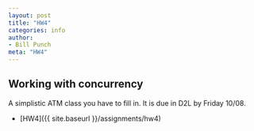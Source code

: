```yaml
---
layout: post
title: "HW4"
categories: info
author:
- Bill Punch
meta: "HW4"
---
```


## Working with concurrency

A simplistic ATM class you have to fill in. It is due in D2L by Friday 10/08.

- [HW4]({{ site.baseurl }}/assignments/hw4)